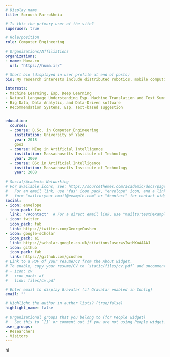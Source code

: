 ```yaml
---
# Display name
title: Soroush Farrokhnia

# Is this the primary user of the site?
superuser: true

# Role/position
role: Computer Engineering

# Organizations/Affiliations
organizations:
- name: Huma.co
  url: "https://huma.ir/"

# Short bio (displayed in user profile at end of posts)
bio: My research interests include distributed robotics, mobile computing and programmable matter.

interests:
- Machine Learning, Esp. Deep Learning
- Natural Language Understanding Esp. Machine Translation and Text Summarization
- Big Data, Data Analytic, and Data-Driven software
- Recommendation Systems, Esp. Text-based suggestion


education:
  courses:
  - course: B.Sc. in Computer Engineering
    institution: University of Yazd
    year: 2018
    gooz
  - course: MEng in Artificial Intelligence
    institution: Massachusetts Institute of Technology
    year: 2009
  - course: BSc in Artificial Intelligence
    institution: Massachusetts Institute of Technology
    year: 2008

# Social/Academic Networking
# For available icons, see: https://sourcethemes.com/academic/docs/page-builder/#icons
#   For an email link, use "fas" icon pack, "envelope" icon, and a link in the
#   form "mailto:your-email@example.com" or "#contact" for contact widget.
social:
- icon: envelope
  icon_pack: fas
  link: '/#contact'  # For a direct email link, use "mailto:test@example.org".
- icon: twitter
  icon_pack: fab
  link: https://twitter.com/GeorgeCushen
- icon: google-scholar
  icon_pack: ai
  link: https://scholar.google.co.uk/citations?user=sIwtMXoAAAAJ
- icon: github
  icon_pack: fab
  link: https://github.com/gcushen
# Link to a PDF of your resume/CV from the About widget.
# To enable, copy your resume/CV to `static/files/cv.pdf` and uncomment the lines below.
# - icon: cv
#   icon_pack: ai
#   link: files/cv.pdf

# Enter email to display Gravatar (if Gravatar enabled in Config)
email: ""

# Highlight the author in author lists? (true/false)
highlight_name: false

# Organizational groups that you belong to (for People widget)
#   Set this to `[]` or comment out if you are not using People widget.
user_groups:
- Researchers
- Visitors
---
```


hi
